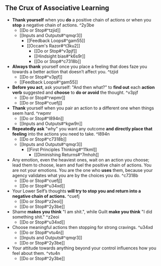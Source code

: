## The Crux of Associative Learning
- **Thank yourself** when you **do** a positive chain of actions or when you **stop** a negative chain of actions. ^2y3be
    - [[Do or Stop#^tzjid]]
    - [[Inputs and Outputs#^qmqr3]]
        - [[Feedback Loops#^gam55]]
        - [[Occam's Razor#^t3ku2]]
            - [[Do or Stop#^v3pjf]]
            - [[Hindsight bias#^k6s9r]]
            - [[Do or Stop#^c7318b]]
- **Always thank** yourself once you place a feeling that does faze you towards a better action that doesn’t affect you. ^tzjid
    - [[Do or Stop#^v3pjf]]
    - [[Feedback Loops#^gam55]]
- **Before you act**, ask yourself: "And then what?" to **find out** each **action verb** suggested and **choose** to **do or avoid** the thought. ^v3pjf
    - [[Do or Stop#^rwpmr]]
    - [[Do or Stop#^cuefj]]
- **Thank** yourself when you pair an action to a different one when things seem hard. ^rwpmr
	- [[Do or Stop#^l894n]]
	- [[Inputs and Outputs#^kgw9n]]
- **Repeatedly ask** "why" you want any outcome **and directly place that feeling** into the actions you need to take. ^l894n
    - [[Do or Stop#^c7318b]]
    - [[Inputs and Outputs#^qmqr3]]
        - [[First Principles Thinking#^11kml]]
            - [[Diminishing Returns#^7mhoh]]
- Any emotion, even the heaviest ones, wait on an action you choose; lead them to choose, learn and fuel the positive chain of actions. 
    You are not your emotions. You are the one who **uses** them, because your agency validates what you are by the choices you do. ^c7318b
	- [[Do or Stop#^cuefj]]
	- [[Do or Stop#^u34xd]]
- Your Lower Self’s thoughts **will try to stop you and return into a negative chain of actions.** ^cuefj
    - [[Do or Stop#^z2eoi]]
    - [[Do or Stop#^2y3be]]
- Shame **makes you think** "I am shit.", while Guilt **make you think** "I did something shit." ^z2eoi
    - [[Do or Stop#^u34xd]]
- Choose meaningful actions then stopping for strong cravings. ^u34xd
    - [[Do or Stop#^vtu4n]]
    - [[Inputs and Outputs#^qmqr3]]
    - [[Do or Stop#^2y3be]]
- Your attitude towards anything beyond your control influences how you feel about them. ^vtu4n
    - [[Do or Stop#^2y3be]]